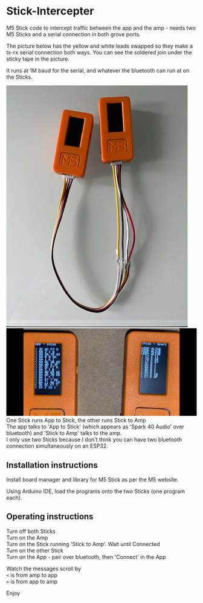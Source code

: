 # Stick-Intercepter

M5 Stick code to intercept traffic between the app and the amp - needs two M5 Sticks and a serial connection in both grove ports.   

The picture below has the yellow and white leads swapped so they make a tx-rx serial connection both ways. You can see the soldered join under the sticky tape in the picture.   

It runs at 1M baud for the serial, and whatever the bluetooth can run at on the Sticks.   

![Spark Setups](https://github.com/paulhamsh/Stick-Intercepter/blob/main/M5Sticks.jpg)
![Spark Setups](https://github.com/paulhamsh/Stick-Intercepter/blob/main/M5Stick2.png)
One Stick runs App to Stick, the other runs Stick to Amp   
The app talks to 'App to Stick' (which appears as 'Spark 40 Audio' over bluetooth) and 'Stick to Amp' talks to the amp.   
I only use two Sticks because I don't think you can have two bluetooth connection simultaneously on an ESP32.   

## Installation instructions   

Install board manager and library for M5 Stick as per the M5 website.   

Using Arduino IDE, load the programs onto the two Sticks (one program each).      

## Operating instructions

Turn off both Sticks  
Turn on the Amp  
Turn on the Stick running 'Stick to Amp'. 
Wait until Connected  
Turn on the other Stick  
Turn on the App - pair over bluetooth, then 'Connect' in the App   

Watch the messages scroll by  
``` < ```  is from amp to app    
``` > ``` is from app to amp    

Enjoy
